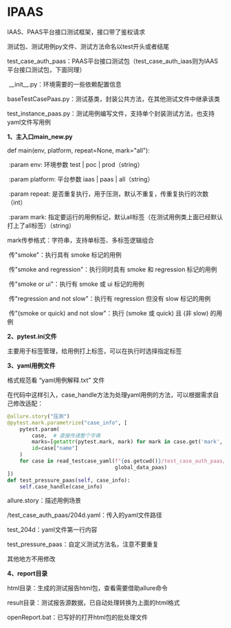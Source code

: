 # IPAAS
IAAS、PAAS平台接口测试框架，接口带了鉴权请求

测试包、测试用例py文件、测试方法命名以test开头或者结尾

test_case_auth_paas：PAAS平台接口测试包（test_case_auth_iaas则为IAAS平台接口测试包，下面同理）

​	\_\_init\_\_.py：环境需要的一些依赖配置信息

​	baseTestCasePaas.py：测试基类，封装公共方法，在其他测试文件中继承该类

​	test_instance_paas.py：测试用例编写文件，支持单个封装测试方法，也支持yaml文件写用例

**1、主入口main_new.py**

def main(env, platform, repeat=None, mark="all"):

​	:param env: 环境参数 test | poc | prod（string）

​	:param platform: 平台参数 iaas | paas | all（string）

​	:param repeat: 是否重复执行，用于压测，默认不重复，传重复执行的次数（int）

​	:param mark: 指定要运行的用例标记，默认all标签（在测试用例类上面已经默认打上了all标签）（string）

mark传参格式：字符串，支持单标签、多标签逻辑组合

​	传"smoke"：执行具有 smoke 标记的用例

​	传"smoke and regression"：执行同时具有 smoke 和 regression 标记的用例

​	传"smoke or ui"：执行有 smoke 或 ui 标记的用例

​	传"regression and not slow"：执行有 regression 但没有 slow 标记的用例

​	传"(smoke or quick) and not slow"：执行 (smoke 或 quick) 且 (非 slow) 的用例

**2、pytest.ini文件**

主要用于标签管理，给用例打上标签，可以在执行时选择指定标签

**3、yaml用例文件**

格式规范看 “yaml用例解释.txt” 文件

在代码中这样引入，case_handle方法为处理yaml用例的方法，可以根据需求自己修改适配：

```python
@allure.story("压测")
@pytest.mark.parametrize("case_info", [
    pytest.param(
        case,  # 直接传递整个字典
        marks=[getattr(pytest.mark, mark) for mark in case.get('mark', [])],  # 动态获取 mark
        id=case["name"]
    )
    for case in read_testcase_yaml(f"{os.getcwd()}/test_case_auth_paas/204d.yaml", "test_204d",
                                   global_data_paas)
])
def test_pressure_paas(self, case_info):
    self.case_handle(case_info)
```

allure.story：描述用例场景

/test_case_auth_paas/204d.yaml：传入的yaml文件路径

test_204d：yaml文件第一行内容

test_pressure_paas：自定义测试方法名，注意不要重复

其他地方不用修改

**4、report目录**

html目录：生成的测试报告html包，查看需要借助allure命令

result目录：测试报告源数据，已自动处理转换为上面的html格式

openReport.bat：已写好的打开html包的批处理文件